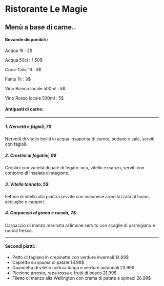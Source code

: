 #                         Ristorante Le Magie

##                        Menù a base di carne..

#### Bevande disponibili : 
Acqua 1lt : 2$

Acqua 50cl : 1.50$

Coca-Cola 1lt : 3$

Fanta 1lt : 3$

Vino Bianco locale 500ml : 5$

Vino Rosso locale 500ml : 5$

#### Antipasti di carne:
***
##### 1. _Nervetti e fagioli_, 7$
Nervetti di vitello bolliti in acqua insaporita di carote, sedano e sale, serviti con fagioli.
##### 2. _Crostini ai fegatini_, 9$
Crostini con varietà di paté di fegato: oca, vitello e manzo, serviti con contorno di insalata di stagione.
##### 3. _Vitello tonnato_, 5$
Fettine di vitello alla piastra servite con maionese aromitazzata al tonno, acciughe e capperi.
##### 4. _Carpaccio al grana e rucola_, 7$
Carpaccio di manzo marinata al limone servito con scaglie di parmigiano e rucola fresca.
***

#### Secondi piatti:

- Petto di fagiano in crepinette con verdure invernali					14.99$
- Capretto su spuma di patate											18.99$
- Guancetta di vitello cottura lunga e verdure autunnali				23.99$
- Piccione arrosto, rapa rossa e frutti di bosco						21.99$
- Filetto di manzo alla Wellington con crema di patate e spinaci		26.99$